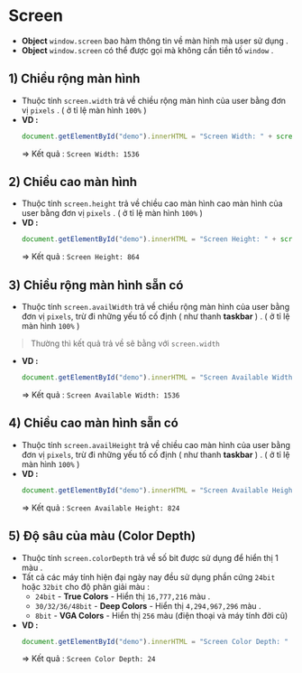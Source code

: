 # Screen
- **Object** `window.screen` bao hàm thông tin về màn hình mà user sử dụng .
- **Object** `window.screen` có thể được gọi mà không cần tiền tố `window` .
## **1) Chiều rộng màn hình**
- Thuộc tính `screen.width` trả về chiều rộng màn hình của user bằng đơn vị `pixels` . ( ở tỉ lệ màn hình `100%` )
- **VD :**
    ```js
    document.getElementById("demo").innerHTML = "Screen Width: " + screen.width;
    ```
    => Kết quả : `Screen Width: 1536`
## **2) Chiều cao màn hình**
- Thuộc tính `screen.height` trả về chiều cao màn hình cao màn hình của user bằng đơn vị `pixels` . ( ở tỉ lệ màn hình `100%` )
- **VD :**
    ```js
    document.getElementById("demo").innerHTML = "Screen Height: " + screen.height;
    ```
    => Kết quả : `Screen Height: 864`
## **3) Chiều rộng màn hình sẵn có**
- Thuộc tính `screen.availWidth` trả về chiều rộng màn hình của user bằng đơn vị `pixels`, trừ đi những yếu tố cố định ( như thanh **taskbar** ) . ( ở tỉ lệ màn hình `100%` )
> Thường thì kết quả trả về sẽ bằng với `screen.width`
- **VD :**
    ```js
    document.getElementById("demo").innerHTML = "Screen Available Width: " + screen.availWidth;
    ```
    => Kết quả : `Screen Available Width: 1536`
## **4) Chiều cao màn hình sẵn có**
- Thuộc tính `screen.availHeight` trả về chiều cao màn hình của user bằng đơn vị `pixels`, trừ đi những yếu tố cố định ( như thanh **taskbar** ) . ( ở tỉ lệ màn hình `100%` )
- **VD :**
    ```js
    document.getElementById("demo").innerHTML = "Screen Available Height: " + screen.availHeight;
    ```
    => Kết quả : `Screen Available Height: 824`
## **5) Độ sâu của màu (Color Depth)**
- Thuộc tính `screen.colorDepth` trả về số bit được sử dụng để hiển thị 1 màu .
- Tất cả các máy tính hiện đại ngày nay đều sử dụng phần cứng `24bit` hoặc `32bit` cho độ phân giải màu :
    - `24bit` - **True Colors** - Hiển thị `16,777,216` màu .
    - `30/32/36/48bit` - **Deep Colors** - Hiển thị `4,294,967,296` màu .
    - `8bit` - **VGA Colors** - Hiển thị `256` màu (điện thoại và máy tính đời cũ)
- **VD :**
    ```js
    document.getElementById("demo").innerHTML = "Screen Color Depth: " + screen.colorDepth;
    ```
    => Kết quả : `Screen Color Depth: 24`
